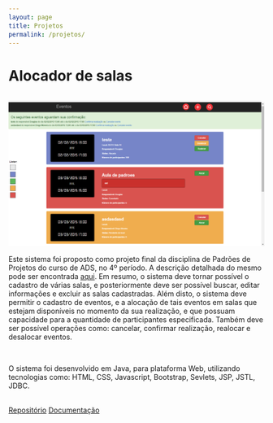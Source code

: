 ```yaml
---
layout: page
title: Projetos
permalink: /projetos/
---
```

<link href="../css/projetos.css" rel="stylesheet" type="css/text">

<div class="projeto">
	<h1>Alocador de salas</h1><br>
	<img src="images/projetos/alocador1.png">
	<p>Este sistema foi proposto como projeto final da disciplina de Padrões de Projetos do curso de ADS, no 4º período. A descrição detalhada do mesmo pode ser encontrada <a href="https://drive.google.com/file/d/0B4ecCshjvEmeb1kzb0hMejM0NEU/view">aqui</a>. Em resumo, o sistema deve tornar possível o cadastro de várias salas, e posteriormente deve ser possível buscar, editar informações e excluir as salas cadastradas. Além disto, o sistema deve permitir o cadastro de eventos, e a alocação de tais eventos em salas que estejam disponíveis no momento da sua realização, e que possuam capacidade para a quantidade de participantes especificada. Também deve ser possível operações como: cancelar, confirmar realização, realocar e desalocar eventos.</p><br>
	<p>O sistema foi desenvolvido em Java, para plataforma Web, utilizando tecnologias como: HTML, CSS, Javascript, Bootstrap, Sevlets, JSP, JSTL, JDBC.</p><br>
	<a class="btn btn-default" href="https://github.com/douglasgabriel/ControleDeSalas">Repositório</a>
	<a class="btn btn-default" href="../documentacao/alocadordesalas/">Documentação</a>
</div>
